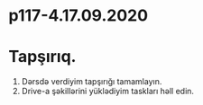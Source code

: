 # p117-4.17.09.2020

# Tapşırıq.
  1. Dərsdə verdiyim tapşırığı tamamlayın.
  2. Drive-a şəkillərini yüklədiyim taskları həll edin.
